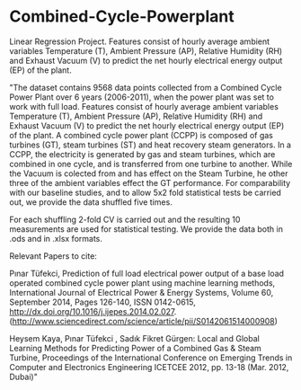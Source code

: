 # Combined-Cycle-Powerplant
Linear Regression Project. 
Features consist of hourly average ambient variables Temperature (T), Ambient Pressure (AP), 
Relative Humidity (RH) and Exhaust Vacuum (V) to predict the net hourly electrical energy output (EP) of the plant.

"The dataset contains 9568 data points collected from a Combined Cycle Power Plant over 6 years (2006-2011), 
when the power plant was set to work with full load. Features consist of hourly average ambient variables Temperature (T), 
Ambient Pressure (AP), Relative Humidity (RH) and Exhaust Vacuum (V) to predict the net hourly electrical energy output (EP)  of the plant.
A combined cycle power plant (CCPP) is composed of gas turbines (GT), steam turbines (ST) and heat recovery steam generators. 
In a CCPP, the electricity is generated by gas and steam turbines, which are combined in one cycle, 
and is transferred from one turbine to another. While the Vacuum is colected from and has effect on the Steam Turbine, 
he other three of the ambient variables effect the GT performance.
For comparability with our baseline studies, and to allow 5x2 fold statistical tests be carried out, 
we provide the data shuffled five times. 

For each shuffling 2-fold CV is carried out and the resulting 10 measurements are used for statistical testing.
We provide the data both in .ods and in .xlsx formats.

Relevant Papers to cite:

Pınar Tüfekci, Prediction of full load electrical power output of a base load operated combined cycle power plant using machine learning
methods, International Journal of Electrical Power & Energy Systems, Volume 60, September 2014, Pages 126-140, ISSN 0142-0615, 
http://dx.doi.org/10.1016/j.ijepes.2014.02.027.
(http://www.sciencedirect.com/science/article/pii/S0142061514000908)

Heysem Kaya, Pınar Tüfekci , Sadık Fikret Gürgen: 
Local and Global Learning Methods for Predicting Power of a Combined Gas & Steam Turbine, 
Proceedings of the International Conference on Emerging Trends in Computer and Electronics Engineering ICETCEE 2012, 
pp. 13-18 (Mar. 2012, Dubai)"
